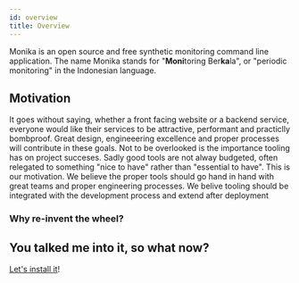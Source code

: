 ```yaml
---
id: overview
title: Overview
---
```


Monika is an open source and free synthetic monitoring command line application. The name Monika stands for "**Moni**toring Ber**ka**la", or "periodic monitoring" in the Indonesian language.

## Motivation

It goes without saying, whether a front facing website or a backend service, everyone would like their services to be attractive, performant and practiclly bombproof. Great design, engineeering excellence and proper processes will contribute in these goals. Not to be overlooked is the importance tooling has on project succeses. Sadly good tools are not alway budgeted, often relegated to something "nice to have" rather than "essential to have". This is our motivation. We believe the proper tools should go hand in hand with great teams and proper engineering processes. We belive tooling should be integrated with the development process and extend after deployment

### Why re-invent the wheel?

## You talked me into it, so what now?

[Let's install it](https://hyperjumptech.github.io/monika/installation)!
